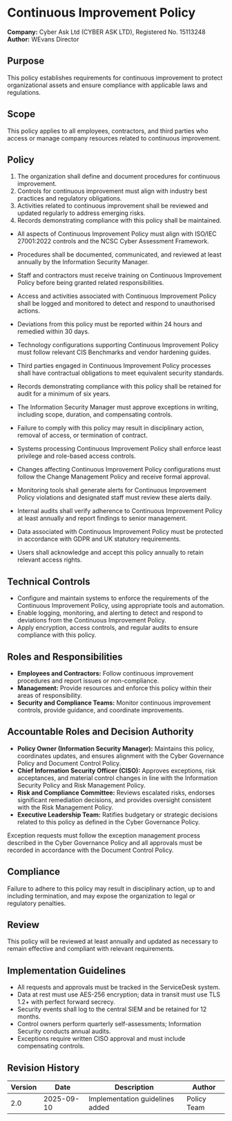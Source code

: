 # Continuous Improvement Policy

**Company:** Cyber Ask Ltd (CYBER ASK LTD), Registered No. 15113248  
**Author:** WEvans Director

## Purpose

This policy establishes requirements for continuous improvement to protect organizational assets and ensure compliance with applicable laws and regulations.

## Scope

This policy applies to all employees, contractors, and third parties who access or manage company resources related to continuous improvement.

## Policy
1. The organization shall define and document procedures for continuous improvement.
2. Controls for continuous improvement must align with industry best practices and regulatory obligations.
3. Activities related to continuous improvement shall be reviewed and updated regularly to address emerging risks.
4. Records demonstrating compliance with this policy shall be maintained.

- All aspects of Continuous Improvement Policy must align with ISO/IEC 27001:2022 controls and the NCSC Cyber Assessment Framework.
- Procedures shall be documented, communicated, and reviewed at least annually by the Information Security Manager.
- Staff and contractors must receive training on Continuous Improvement Policy before being granted related responsibilities.
- Access and activities associated with Continuous Improvement Policy shall be logged and monitored to detect and respond to unauthorised actions.
- Deviations from this policy must be reported within 24 hours and remedied within 30 days.
- Technology configurations supporting Continuous Improvement Policy must follow relevant CIS Benchmarks and vendor hardening guides.
- Third parties engaged in Continuous Improvement Policy processes shall have contractual obligations to meet equivalent security standards.
- Records demonstrating compliance with this policy shall be retained for audit for a minimum of six years.
- The Information Security Manager must approve exceptions in writing, including scope, duration, and compensating controls.
- Failure to comply with this policy may result in disciplinary action, removal of access, or termination of contract.

- Systems processing Continuous Improvement Policy shall enforce least privilege and role-based access controls.
- Changes affecting Continuous Improvement Policy configurations must follow the Change Management Policy and receive formal approval.
- Monitoring tools shall generate alerts for Continuous Improvement Policy violations and designated staff must review these alerts daily.
- Internal audits shall verify adherence to Continuous Improvement Policy at least annually and report findings to senior management.
- Data associated with Continuous Improvement Policy must be protected in accordance with GDPR and UK statutory requirements.
- Users shall acknowledge and accept this policy annually to retain relevant access rights.

## Technical Controls

- Configure and maintain systems to enforce the requirements of the Continuous Improvement Policy, using appropriate tools and automation.
- Enable logging, monitoring, and alerting to detect and respond to deviations from the Continuous Improvement Policy.
- Apply encryption, access controls, and regular audits to ensure compliance with this policy.

## Roles and Responsibilities

- **Employees and Contractors:** Follow continuous improvement procedures and report issues or non-compliance.
- **Management:** Provide resources and enforce this policy within their areas of responsibility.
- **Security and Compliance Teams:** Monitor continuous improvement controls, provide guidance, and coordinate improvements.

## Accountable Roles and Decision Authority

- **Policy Owner (Information Security Manager):** Maintains this policy, coordinates updates, and ensures alignment with the Cyber Governance Policy and Document Control Policy.
- **Chief Information Security Officer (CISO):** Approves exceptions, risk acceptances, and material control changes in line with the Information Security Policy and Risk Management Policy.
- **Risk and Compliance Committee:** Reviews escalated risks, endorses significant remediation decisions, and provides oversight consistent with the Risk Management Policy.
- **Executive Leadership Team:** Ratifies budgetary or strategic decisions related to this policy as defined in the Cyber Governance Policy.

Exception requests must follow the exception management process described in the Cyber Governance Policy and all approvals must be recorded in accordance with the Document Control Policy.

## Compliance

Failure to adhere to this policy may result in disciplinary action, up to and including termination, and may expose the organization to legal or regulatory penalties.

## Review

This policy will be reviewed at least annually and updated as necessary to remain effective and compliant with relevant requirements.

## Implementation Guidelines
- All requests and approvals must be tracked in the ServiceDesk system.
- Data at rest must use AES-256 encryption; data in transit must use TLS 1.2+ with perfect forward secrecy.
- Security events shall log to the central SIEM and be retained for 12 months.
- Control owners perform quarterly self-assessments; Information Security conducts annual audits.
- Exceptions require written CISO approval and must include compensating controls.

## Revision History

| Version | Date | Description | Author |
| ------- | ---------- | ----------------------- | ------ |
| 2.0     | 2025-09-10 | Implementation guidelines added | Policy Team |
